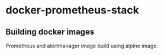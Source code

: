 # docker-prometheus-stack

## Building docker images

Prometheus and alertmanager image build using alpine image.